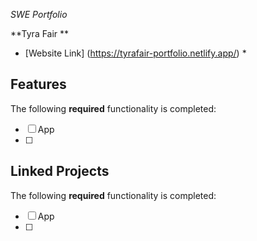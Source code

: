 *SWE Portfolio*

 **Tyra Fair **


 * [Website Link] (https://tyrafair-portfolio.netlify.app/) *

## Features

The following **required** functionality is completed:

- [ ] App
- [ ]

## Linked Projects 

The following **required** functionality is completed:

- [ ] App
- [ ]

